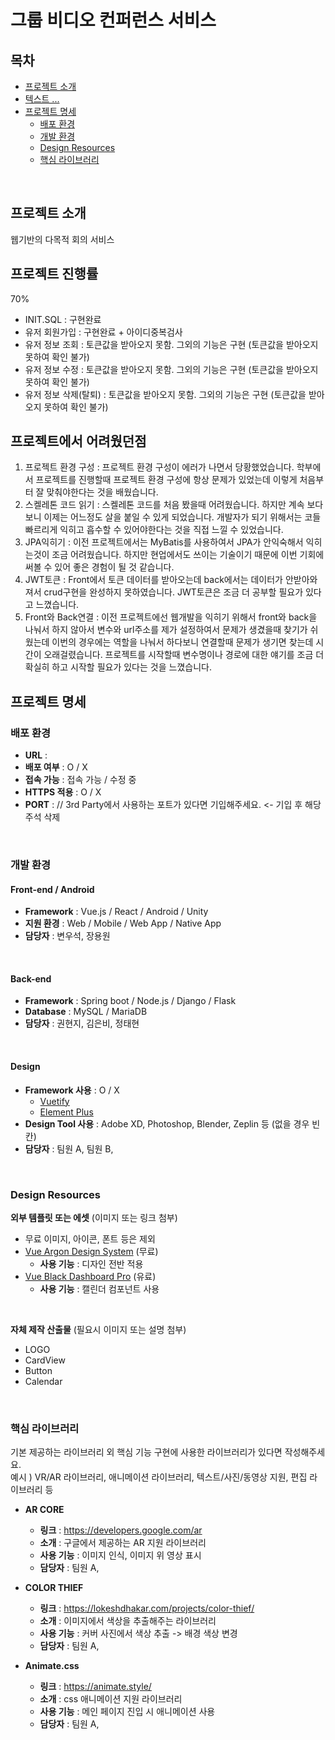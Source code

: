 # 그룹 비디오 컨퍼런스 서비스

## 목차

- [프로젝트 소개](#프로젝트-소개)   
- [텍스트 ... ](#프로젝트-소개)   
- [프로젝트 명세](#프로젝트-명세)
  - [배포 환경](#배포-환경)
  - [개발 환경](#개발-환경)
  - [Design Resources](#design-resources)
  - [핵심 라이브러리](#핵심-라이브러리)
<br>

## 프로젝트 소개
웹기반의 다목적 회의 서비스
<br>


## 프로젝트 진행률

70%

- INIT.SQL : 구현완료
- 유저 회원가입 : 구현완료 + 아이디중복검사
- 유저 정보 조회 : 토큰값을 받아오지 못함. 그외의 기능은 구현 (토큰값을 받아오지 못하여 확인 불가)
- 유저 정보 수정 : 토큰값을 받아오지 못함. 그외의 기능은 구현 (토큰값을 받아오지 못하여 확인 불가)
- 유저 정보 삭제(탈퇴) : 토큰값을 받아오지 못함. 그외의 기능은 구현 (토큰값을 받아오지 못하여 확인 불가)


## 프로젝트에서 어려웠던점

1. 프로젝트 환경 구성 : 프로젝트 환경 구성이 에러가 나면서 당황했었습니다. 학부에서 프로젝트를 진행할때 프로젝트 환경 구성에 항상 문제가 있었는데 이렇게 처음부터 잘 맞춰야한다는 것을 배웠습니다.
2. 스켈레톤 코드 읽기 : 스켈레톤 코드를 처음 봤을때 어려웠습니다. 하지만 계속 보다보니 이제는 어느정도 살을 붙일 수 있게 되었습니다. 개발자가 되기 위해서는 코들 빠르리게 익히고 흡수할 수 있어야한다는 것을 직접 느낄 수 있었습니다.
3. JPA익히기 : 이전 프로젝트에서는 MyBatis를 사용하여서 JPA가 안익숙해서 익히는것이 조금 어려웠습니다. 하지만 현업에서도 쓰이는 기술이기 때문에 이번 기회에 써볼 수 있어 좋은 경험이 될 것 같습니다.
4. JWT토큰 : Front에서 토큰 데이터를 받아오는데 back에서는 데이터가 안받아와져서 crud구현을 완성하지 못하였습니다. JWT토큰은 조금 더 공부할 필요가 있다고 느꼈습니다.
5. Front와 Back연결 : 이전 프로젝트에선 웹개발을 익히기 위해서 front와 back을 나눠서 하지 않아서 변수와 url주소를 제가 설정하여서 문제가 생겼을때 찾기가 쉬웠는데 이번의 경우에는 역할을 나눠서 하다보니 연결할때 문제가 생기면 찾는데 시간이 오래걸렸습니다. 프로젝트를 시작할때 변수명이나 경로에 대한 얘기를 조금 더 확실히 하고 시작할 필요가 있다는 것을 느꼈습니다.


## 프로젝트 명세


### 배포 환경
- __URL__ : 
- __배포 여부__ : O / X
- __접속 가능__ : 접속 가능 / 수정 중
- __HTTPS 적용__ : O / X
- __PORT__ : // 3rd Party에서 사용하는 포트가 있다면 기입해주세요. <- 기입 후 해당 주석 삭제
<br>

### 개발 환경
#### Front-end / Android
- __Framework__ : Vue.js / React / Android / Unity
- __지원 환경__ : Web / Mobile / Web App / Native App
- __담당자__ : 변우석, 장용원
<br>

#### Back-end
- __Framework__ : Spring boot / Node.js / Django / Flask
- __Database__ : MySQL / MariaDB
- __담당자__ : 권현지, 김은비, 정태현
<br>

#### Design
- __Framework 사용__ : O / X
  - [Vuetify](https://vuetifyjs.com/)
  - [Element Plus](https://element-plus.org/)
- __Design Tool 사용__ : Adobe XD, Photoshop, Blender, Zeplin 등 (없을 경우 빈칸)
- __담당자__ : 팀원 A, 팀원 B,
<br>

### Design Resources
__외부 템플릿 또는 에셋__ (이미지 또는 링크 첨부)
- 무료 이미지, 아이콘, 폰트 등은 제외
- [Vue Argon Design System](https://www.creative-tim.com/product/vue-argon-design-system?affiliate_id=116187) (무료)
  - __사용 기능__ : 디자인 전반 적용
- [Vue Black Dashboard Pro](https://www.creative-tim.com/product/vue-black-dashboard-pro?affiliate_id=116187) (유료)
  - __사용 기능__ : 캘린더 컴포넌트 사용
<br>

__자체 제작 산출물__ (필요시 이미지 또는 설명 첨부)
- LOGO
- CardView
- Button
- Calendar
<br>

### 핵심 라이브러리
기본 제공하는 라이브러리 외 핵심 기능 구현에 사용한 라이브러리가 있다면 작성해주세요.   
예시 ) VR/AR 라이브러리, 애니메이션 라이브러리, 텍스트/사진/동영상 지원, 편집 라이브러리 등

- __AR CORE__
  - __링크__ : https://developers.google.com/ar
  - __소개__ : 구글에서 제공하는 AR 지원 라이브러리
  - __사용 기능__ : 이미지 인식, 이미지 위 영상 표시
  - __담당자__ : 팀원 A, 

- __COLOR THIEF__
  - __링크__ : https://lokeshdhakar.com/projects/color-thief/
  - __소개__ : 이미지에서 색상을 추출해주는 라이브러리
  - __사용 기능__ : 커버 사진에서 색상 추출 -> 배경 색상 변경
  - __담당자__ : 팀원 A,

- __Animate.css__
  - __링크__ : https://animate.style/
  - __소개__ : css 애니메이션 지원 라이브러리
  - __사용 기능__ : 메인 페이지 진입 시 애니메이션 사용
  - __담당자__ : 팀원 A,


